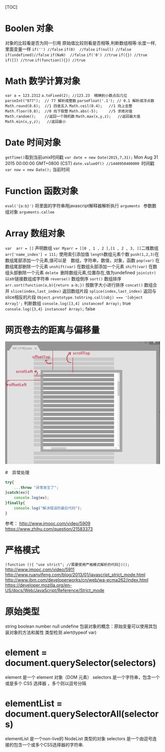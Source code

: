 [TOC]
# Boolen 对象
对象的比较看是否为同一引用
原始值比较则看是否相等,判断数组相等:长度一样,里面变量一样
`if('') //false`
`if(0)  //false`
`if(null) //false`
`if(undefined)//false`
`if(NaN)  //false`
`if('0') //true`
`if({}) //true`
`if([]) //true`
`if(function(){}) //true`

# Math 数学计算对象
`var a = 123.2312`
`a.toFixed(2); //123.23  精确到小数点后几位`
`parseInt("077");  // 77 解析成整数`
`parseFloat('.1'); // 0.1 解析成浮点数`
`Math.round(0.6);  //1 四舍五入`
`Math.ceil(0.4);   //1 向上去整`
`Math.floor(0.8);  //0 向下取整`
`Math.abs(-5);     //5 求绝对值`
`Math.random();    //返回一个随机数`
`Math.max(x,y,z);   //返回最大值`
`Math.min(x,y,z);   //返回最小`

# Date 时间对象
`getTime()`取到当前unix时间戳
`var date = new Date(2015,7,31);` Mon Aug 31 2015 00:00:00 GMT+0800 (CST)
`date.valueOf() //1440950400000 `时间戳
`var now = new Date();` 当前时间

# Function 函数对象
`eval('{a:b}')` 将里面的字符串用javascript解释器解析执行
`arguments ` 参数数组对象
`arguments.callee`

# Array 数组对象
`var  arr = []` 声明数组
`var Myarr = [[0 , 1 , 2 ],[1 , 2 , 3, ]]`二维数组
`arr['name_index'] = 111;` 使用索引添加值
`length`数组元素个数
`push(1,2,3)`在数组尾部添加一个元素,值可以是　数组，字符串，数值，对象，函数
`pop(var)` 在数组尾部删除一个元素
`unshift(var)` 在数组头部添加一个元素
`shift(var)` 在数组头部删除一个元素
`delete `删除数组元素,位置存在,值为undefined
`join(str)` 以str链接数组成字符串
`reverse()` 数组倒序
`sort()` 数组排序
`arr.sort(function(a,b){return a-b;})` 按数字大小进行排序
`concat()` 数组合并
`slice(index,last_index)` 返回数组片段
`splice(index,last_index)` 返回与slice相反的片段
`Object.prototype.toString.call(obj) === '[object Array]';`  判断数组
`console.log([3,4] instanceof Array);` true
`console.log({3,4} instanceof Array);` false

# 网页卷去的距离与偏移量
![test](md/web/untitled.png)

#　异常处理
```javascript
try{
    ...throw "异常发生了";
}catch(ex){
    console.log(ex);
}finally{
    console.log("解决错误的最后代码");
}
```
参考：
http://www.imooc.com/video/5909   https://www.zhihu.com/question/21583373

# 严格模式
`(function (){ "use strict"; //需要使用严格模式解析的代码})();`
http://www.imooc.com/video/5911
http://www.ruanyifeng.com/blog/2013/01/javascript_strict_mode.html
http://www.ibm.com/developerworks/cn/web/wa-ecma262/index.html
https://developer.mozilla.org/en-US/docs/Web/JavaScript/Reference/Strict_mode

# 原始类型
string
boolean
number
null
undefine
包装对象的概念：原始变量可以使用其包装对象的方法和属性
类型检测 alert(typeof var)

# element = document.querySelector(selectors)
element 是一个 element 对象（DOM 元素）
selectors 是一个字符串，包含一个或是多个 CSS 选择器 ，多个则以逗号分隔

# elementList = document.querySelectorAll(selectors)
elementList 是一个non-live的 NodeList 类型的对象
selectors 是一个由逗号连接的包含一个或多个CSS选择器的字符串.
